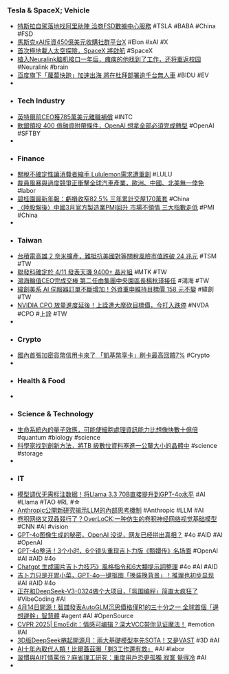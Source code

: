 ### Tesla & SpaceX; Vehicle
- [特斯拉自駕落地找阿里助陣 洽商FSD數據中心服務](https://udn.com/news/story/7333/8642547) #TSLA #BABA #China #FSD
- [馬斯克xAI斥資450億美元收購社群平台X](https://search.app/VPVML) #Elon #xAI #X
- [首次極地載人太空探險，SpaceX 將啟航](https://search.app/mjoXN) #SpaceX
- [植入Neuralink脑机接口一年后，瘫痪的他找到了工作，还将重返校园](https://www.jiqizhixin.com/articles/2025-03-29-6) #Neuralink #brain
- [百度旗下「蘿蔔快跑」加速出海 將在杜拜部署逾千台無人車](https://search.app/djE1v) #BIDU #EV
-
- ### Tech Industry
- [英特爾前CEO獲785萬美元離職補償](https://search.app/gnDo7) #INTC
- [軟銀領投 400 億融資附帶條件，OpenAI 想拿全部必須完成轉型](https://search.app/yqYGM) #OpenAI #SFTBY
-
- ### Finance
- [關稅不確定性讓消費者縮手 Lululemon需求遭重創](https://search.app/ntkaD) #LULU
- [裁員風暴與過度競爭正衝擊全球汽車產業，歐洲、中國、北美無一倖免](https://search.app/EDH2i) #labor
- [碧桂園最新年報：虧損收窄82.5% 三年累計交屋170萬套](https://search.app/8QNfE) #China
- [〈陸股盤後〉中國3月官方製造業PMI回升 市場不領情 三大指數走低](https://search.app/jKQXY) #PMI #China
-
- ### Taiwan
- [台積電高雄 2 奈米擴產，難抵抗美國對等關稅風險市值跌破 24 兆元](https://search.app/8CRPG) #TSM #TW
- [聯發科確定於 4/11 發表天璣 9400+ 晶片組](https://search.app/SGEgy) #MTK #TW
- [鴻海輪值CEO完成交棒 第二任由集團中央園區長楊秋瑾接任](https://search.app/MHabY) #鴻海 #TW
- [緯創美系 AI 伺服器訂單不斷增加！外資重申維持目標價 158 元不變](https://search.app/Qnq9z) #緯創 #TW
- [NVIDIA CPO 放量進度延後！上詮遭大摩砍目標價，今打入跌停](https://search.app/TpHmc) #NVDA #CPO #上詮 #TW
-
- ### Crypto
- [國內首張加密貨幣信用卡來了 「凱基幣享卡」刷卡最高回饋7%](https://search.app/P5XDX) #Crypto
-
- ### Health & Food
-
- ### Science & Technology
- [生命系統內的量子效應，可能使細胞處理資訊能力比想像快數十億倍](https://search.app/gf8Fy) #quantum #biology #science
- [科學家找到創新方法，將TB 級數位資料塞進一公釐大小的晶體中](https://search.app/tYh6L) #science #storage
-
- ### IT
- [模型调优无需标注数据！将Llama 3.3 70B直接提升到GPT-4o水平](https://www.jiqizhixin.com/articles/2025-03-30-3) #AI #Llama #TAO #RL #☆
- [Anthropic公開新研究揭示LLM的內部思考機制](https://search.app/jCu8j) #Anthropic #LLM #AI
- [卷积网络又双叒叕行了？OverLoCK:一种仿生的卷积神经网络视觉基础模型](https://www.jiqizhixin.com/articles/2025-03-30-2) #CNN #AI #vision
- [GPT-4o图像生成的秘密，OpenAI 没说，网友已经拼出真相？](https://www.jiqizhixin.com/articles/2025-03-29-4) #4o #AID #AI #OpenAI
- [GPT-4o整活！3个小时、6个镜头重现吉卜力版《甄嬛传》名场面](https://www.jiqizhixin.com/articles/2025-03-28-12) #OpenAI #AI #AID #4o
- [Chatgpt 生成圖片吉卜力技巧》風格指令和6大類提示詞整理](https://search.app/McxCS) #4o #AI #AID
- [吉卜力只是开胃小菜，GPT-4o一键抠图「换装换背景」！推理也初步显现](https://www.jiqizhixin.com/articles/2025-03-30-4) #AI #AID #4o
- [正在和DeepSeek-V3-0324做个大项目，「氛围编程」简直太疯狂了](https://www.jiqizhixin.com/articles/2025-03-31-5) #VibeCoding #AI
- [4月14日開源！智譜發表AutoGLM沉思價格僅R1的三十分之一 全球首個「邊想邊幹」智慧體](https://search.app/Xk5wY) #agent #AI #OpenSource
- [CVPR 2025| EmoEdit：情感可编辑？深大VCC带你见证魔法！](https://www.jiqizhixin.com/articles/2025-03-30) #emotion #AI
- [3D版DeepSeek捲起開源月：兩大基礎模型率先SOTA！又是VAST](https://search.app/5S2at) #3D #AI
- [AI十年內取代人類！比爾蓋茲曝「剩3工作還有救」](https://ec.ltn.com.tw/article/breakingnews/4993704) #AI #labor
- [習慣與AI打情罵俏？麻省理工研究：重度用戶恐更孤獨 寂寞 覺得冷](https://news.cnyes.com/news/id/5916261) #AI
-